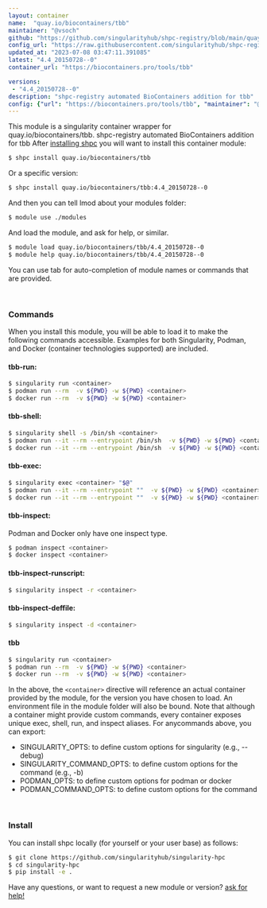 ```yaml
---
layout: container
name:  "quay.io/biocontainers/tbb"
maintainer: "@vsoch"
github: "https://github.com/singularityhub/shpc-registry/blob/main/quay.io/biocontainers/tbb/container.yaml"
config_url: "https://raw.githubusercontent.com/singularityhub/shpc-registry/main/quay.io/biocontainers/tbb/container.yaml"
updated_at: "2023-07-08 03:47:11.391085"
latest: "4.4_20150728--0"
container_url: "https://biocontainers.pro/tools/tbb"

versions:
 - "4.4_20150728--0"
description: "shpc-registry automated BioContainers addition for tbb"
config: {"url": "https://biocontainers.pro/tools/tbb", "maintainer": "@vsoch", "description": "shpc-registry automated BioContainers addition for tbb", "latest": {"4.4_20150728--0": "sha256:ddf897ca939f561a5a0565cc1ad9b6540d6791486e2cec51900d4f259b57fe01"}, "tags": {"4.4_20150728--0": "sha256:ddf897ca939f561a5a0565cc1ad9b6540d6791486e2cec51900d4f259b57fe01"}, "docker": "quay.io/biocontainers/tbb"}
---
```


This module is a singularity container wrapper for quay.io/biocontainers/tbb.
shpc-registry automated BioContainers addition for tbb
After [installing shpc](#install) you will want to install this container module:


```bash
$ shpc install quay.io/biocontainers/tbb
```

Or a specific version:

```bash
$ shpc install quay.io/biocontainers/tbb:4.4_20150728--0
```

And then you can tell lmod about your modules folder:

```bash
$ module use ./modules
```

And load the module, and ask for help, or similar.

```bash
$ module load quay.io/biocontainers/tbb/4.4_20150728--0
$ module help quay.io/biocontainers/tbb/4.4_20150728--0
```

You can use tab for auto-completion of module names or commands that are provided.

<br>

### Commands

When you install this module, you will be able to load it to make the following commands accessible.
Examples for both Singularity, Podman, and Docker (container technologies supported) are included.

#### tbb-run:

```bash
$ singularity run <container>
$ podman run --rm  -v ${PWD} -w ${PWD} <container>
$ docker run --rm  -v ${PWD} -w ${PWD} <container>
```

#### tbb-shell:

```bash
$ singularity shell -s /bin/sh <container>
$ podman run --it --rm --entrypoint /bin/sh  -v ${PWD} -w ${PWD} <container>
$ docker run --it --rm --entrypoint /bin/sh  -v ${PWD} -w ${PWD} <container>
```

#### tbb-exec:

```bash
$ singularity exec <container> "$@"
$ podman run --it --rm --entrypoint ""  -v ${PWD} -w ${PWD} <container> "$@"
$ docker run --it --rm --entrypoint ""  -v ${PWD} -w ${PWD} <container> "$@"
```

#### tbb-inspect:

Podman and Docker only have one inspect type.

```bash
$ podman inspect <container>
$ docker inspect <container>
```

#### tbb-inspect-runscript:

```bash
$ singularity inspect -r <container>
```

#### tbb-inspect-deffile:

```bash
$ singularity inspect -d <container>
```



#### tbb

```bash
$ singularity run <container>
$ podman run --rm  -v ${PWD} -w ${PWD} <container>
$ docker run --rm  -v ${PWD} -w ${PWD} <container>
```


In the above, the `<container>` directive will reference an actual container provided
by the module, for the version you have chosen to load. An environment file in the
module folder will also be bound. Note that although a container
might provide custom commands, every container exposes unique exec, shell, run, and
inspect aliases. For anycommands above, you can export:

 - SINGULARITY_OPTS: to define custom options for singularity (e.g., --debug)
 - SINGULARITY_COMMAND_OPTS: to define custom options for the command (e.g., -b)
 - PODMAN_OPTS: to define custom options for podman or docker
 - PODMAN_COMMAND_OPTS: to define custom options for the command

<br>

### Install

You can install shpc locally (for yourself or your user base) as follows:

```bash
$ git clone https://github.com/singularityhub/singularity-hpc
$ cd singularity-hpc
$ pip install -e .
```

Have any questions, or want to request a new module or version? [ask for help!](https://github.com/singularityhub/singularity-hpc/issues)